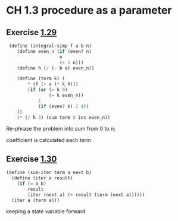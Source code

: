 # CH 1.3 procedure as a parameter

## Exercise [1.29](1.29.rkt)

```lisp
 (define (integral-simp f a b n) 
    (define even_n (if (even? n) 
                    n
                    (+ 1 n)))
    (define h (/ (- b a) even_n))

    (define (term k) (
        * (f (+ a (* k h)))
        (if (or (= k 0)
                (= k even_n))
            1
            (if (even? k) 2 4))
    ))
    (* (/ h 3) (sum term 0 inc even_n))
```

Re-phrase the problem into sum from 0 to n;

coefficient is calculated each term


## Exercise [1.30](1.30.rkt) 

```lisp
(define (sum-iter term a next b)
  (define (iter a result)
    (if (= a b)
        result
        (iter (next a) (+ result (term (next a))))))
  (iter a (term a)))
```

keeping a state variable forward
